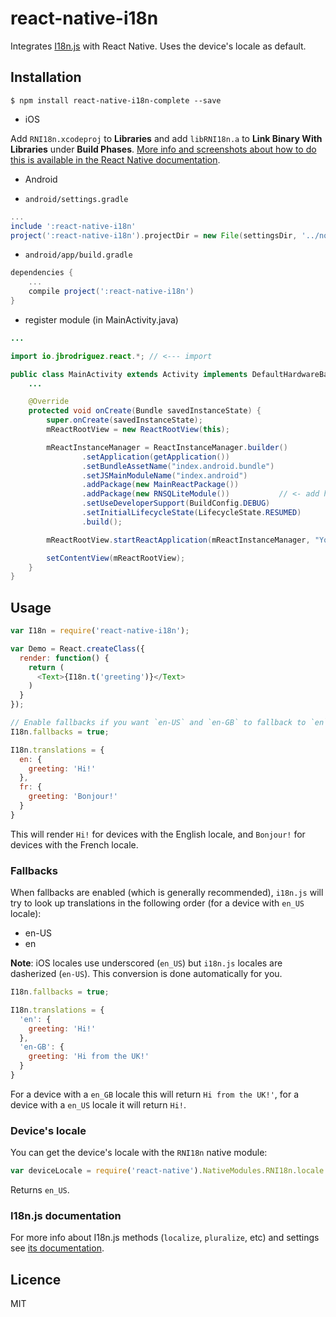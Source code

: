 # react-native-i18n

Integrates [I18n.js](https://github.com/fnando/i18n-js) with React Native. Uses the device's locale as default.

## Installation


`$ npm install react-native-i18n-complete --save`

* iOS

Add `RNI18n.xcodeproj` to **Libraries** and add `libRNI18n.a` to **Link Binary With Libraries** under **Build Phases**. [More info and screenshots about how to do this is available in the React Native documentation](http://facebook.github.io/react-native/docs/linking-libraries.html).

* Android

* `android/settings.gradle`

```gradle
...
include ':react-native-i18n'
project(':react-native-i18n').projectDir = new File(settingsDir, '../node_modules/react-native-i18n-complete/android/react-native-i18n')
```

* `android/app/build.gradle`

```gradle
dependencies {
	...
	compile project(':react-native-i18n')
}
```

* register module (in MainActivity.java)

```java
...

import io.jbrodriguez.react.*; // <--- import

public class MainActivity extends Activity implements DefaultHardwareBackBtnHandler {
	...

    @Override
    protected void onCreate(Bundle savedInstanceState) {
        super.onCreate(savedInstanceState);
        mReactRootView = new ReactRootView(this);

        mReactInstanceManager = ReactInstanceManager.builder()
                .setApplication(getApplication())
                .setBundleAssetName("index.android.bundle")
                .setJSMainModuleName("index.android")
                .addPackage(new MainReactPackage())
                .addPackage(new RNSQLiteModule())           // <- add here
                .setUseDeveloperSupport(BuildConfig.DEBUG)
                .setInitialLifecycleState(LifecycleState.RESUMED)
                .build();

        mReactRootView.startReactApplication(mReactInstanceManager, "YourProject", null);

        setContentView(mReactRootView);
    }
}
```

## Usage

```js
var I18n = require('react-native-i18n');

var Demo = React.createClass({
  render: function() {
    return (
      <Text>{I18n.t('greeting')}</Text>
    )
  }
});

// Enable fallbacks if you want `en-US` and `en-GB` to fallback to `en`
I18n.fallbacks = true;

I18n.translations = {
  en: {
    greeting: 'Hi!'
  },
  fr: {
    greeting: 'Bonjour!'
  }
}
```

This will render `Hi!` for devices with the English locale, and `Bonjour!` for devices with the French locale.

### Fallbacks
When fallbacks are enabled (which is generally recommended), `i18n.js` will try to look up translations in the following order (for a device with `en_US` locale):
- en-US
- en

**Note**: iOS locales use underscored (`en_US`) but `i18n.js` locales are dasherized (`en-US`). This conversion is done automatically for you.
```js
I18n.fallbacks = true;

I18n.translations = {
  'en': {
    greeting: 'Hi!'
  },
  'en-GB': {
    greeting: 'Hi from the UK!'
  }
}
```
For a device with a `en_GB` locale this will return `Hi from the UK!'`, for a device with a `en_US` locale it will return `Hi!`.

### Device's locale
You can get the device's locale with the `RNI18n` native module:

```js
var deviceLocale = require('react-native').NativeModules.RNI18n.locale
```
Returns `en_US`.

### I18n.js documentation
For more info about I18n.js methods (`localize`, `pluralize`, etc) and settings see [its documentation](https://github.com/fnando/i18n-js#setting-up).

## Licence
MIT
